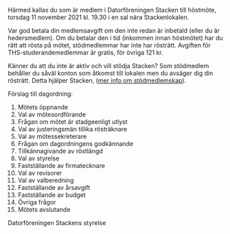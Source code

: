 <!-- 
.. title: Kallelse till Stackens höstmöte
.. slug: hostmote
.. date: 2021-10-28 20:20:00 CET
.. description: 
.. category: 2021
-->

Härmed kallas du som är medlem i Datorföreningen Stacken till höstmöte, torsdag 
11 november 2021 kl. 19.30 i en sal nära Stackenlokalen.

Var god betala din medlemsavgift om den inte redan är inbetald (eller du är 
hedersmedlem). Om du betalar den i tid (inkommen innan höstmötet) har du rätt 
att rösta på mötet, stödmedlemmar har inte har rösträtt. Avgiften för 
THS-studerandemedlemmar är gratis, för övriga 121 kr.

<!-- TEASER_END -->

Känner du att du inte är aktiv och vill stödja Stacken? Som stödmedlem behåller 
du såväl konton som åtkomst till lokalen men du avsäger dig din rösträtt. Detta 
hjälper Stacken,
([mer info om stödmedlemskap](https://www.stacken.kth.se/member/support)).

Förslag till dagordning:

1. Mötets öppnande
2. Val av mötesordförande
3. Frågan om mötet är stadgeenligt utlyst
4. Val av justeringsmän tillika rösträknare
5. Val av mötessekreterare
6. Frågan om dagordningens godkännande
7. Tillkännagivande av röstlängd
8. Val av styrelse
9. Fastställande av firmatecknare
10. Val av revisorer
11. Val av valberedning
12. Fastställande av årsavgift
13. Fastställande av budget
14. Övriga frågor
15. Mötets avslutande


Datorföreningen Stackens styrelse
